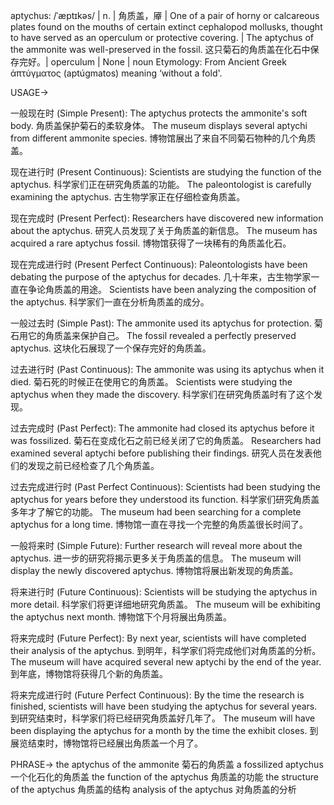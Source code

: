 aptychus: /ˈæptɪkəs/ | n. | 角质盖，厣 | One of a pair of horny or calcareous plates found on the mouths of certain extinct cephalopod mollusks, thought to have served as an operculum or protective covering. |  The aptychus of the ammonite was well-preserved in the fossil. 这只菊石的角质盖在化石中保存完好。|  operculum | None | noun
Etymology: From Ancient Greek ἀπτύγματος (aptúgmatos) meaning ‘without a fold'.

USAGE->

一般现在时 (Simple Present):
The aptychus protects the ammonite's soft body. 角质盖保护菊石的柔软身体。
The museum displays several aptychi from different ammonite species.  博物馆展出了来自不同菊石物种的几个角质盖。

现在进行时 (Present Continuous):
Scientists are studying the function of the aptychus. 科学家们正在研究角质盖的功能。
The paleontologist is carefully examining the aptychus. 古生物学家正在仔细检查角质盖。

现在完成时 (Present Perfect):
Researchers have discovered new information about the aptychus. 研究人员发现了关于角质盖的新信息。
The museum has acquired a rare aptychus fossil. 博物馆获得了一块稀有的角质盖化石。

现在完成进行时 (Present Perfect Continuous):
Paleontologists have been debating the purpose of the aptychus for decades.  几十年来，古生物学家一直在争论角质盖的用途。
Scientists have been analyzing the composition of the aptychus. 科学家们一直在分析角质盖的成分。

一般过去时 (Simple Past):
The ammonite used its aptychus for protection. 菊石用它的角质盖来保护自己。
The fossil revealed a perfectly preserved aptychus. 这块化石展现了一个保存完好的角质盖。

过去进行时 (Past Continuous):
The ammonite was using its aptychus when it died. 菊石死的时候正在使用它的角质盖。
Scientists were studying the aptychus when they made the discovery. 科学家们在研究角质盖时有了这个发现。


过去完成时 (Past Perfect):
The ammonite had closed its aptychus before it was fossilized. 菊石在变成化石之前已经关闭了它的角质盖。
Researchers had examined several aptychi before publishing their findings. 研究人员在发表他们的发现之前已经检查了几个角质盖。

过去完成进行时 (Past Perfect Continuous):
Scientists had been studying the aptychus for years before they understood its function. 科学家们研究角质盖多年才了解它的功能。
The museum had been searching for a complete aptychus for a long time. 博物馆一直在寻找一个完整的角质盖很长时间了。

一般将来时 (Simple Future):
Further research will reveal more about the aptychus.  进一步的研究将揭示更多关于角质盖的信息。
The museum will display the newly discovered aptychus. 博物馆将展出新发现的角质盖。


将来进行时 (Future Continuous):
Scientists will be studying the aptychus in more detail. 科学家们将更详细地研究角质盖。
The museum will be exhibiting the aptychus next month. 博物馆下个月将展出角质盖。


将来完成时 (Future Perfect):
By next year, scientists will have completed their analysis of the aptychus. 到明年，科学家们将完成他们对角质盖的分析。
The museum will have acquired several new aptychi by the end of the year. 到年底，博物馆将获得几个新的角质盖。


将来完成进行时 (Future Perfect Continuous):
By the time the research is finished, scientists will have been studying the aptychus for several years. 到研究结束时，科学家们将已经研究角质盖好几年了。
The museum will have been displaying the aptychus for a month by the time the exhibit closes. 到展览结束时，博物馆将已经展出角质盖一个月了。



PHRASE->
the aptychus of the ammonite 菊石的角质盖
a fossilized aptychus  一个化石化的角质盖
the function of the aptychus 角质盖的功能
the structure of the aptychus 角质盖的结构
analysis of the aptychus 对角质盖的分析
